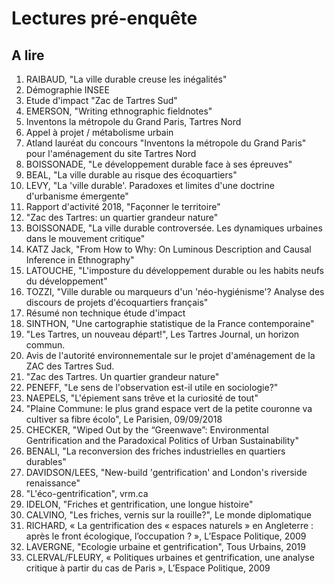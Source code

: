 # Lectures pré-enquête
## A lire
1. RAIBAUD, "La ville durable creuse les inégalités"
2. Démographie INSEE
3. Etude d'impact "Zac de Tartres Sud"
4. EMERSON, "Writing ethnographic fieldnotes"
5. Inventons la métropole du Grand Paris, Tartres Nord
6. Appel à projet / métabolisme urbain
7. Atland lauréat du concours "Inventons la métropole du Grand Paris" pour l'aménagement du site Tartres Nord
8. BOISSONADE, "Le développement durable face à ses épreuves"
9. BEAL, "La ville durable au risque des écoquartiers"
10. LEVY, "La 'ville durable'. Paradoxes et limites d'une doctrine d'urbanisme émergente"
11. Rapport d'activité 2018, "Façonner le territoire"
12. "Zac des Tartres: un quartier grandeur nature"
13. BOISSONADE, "La ville durable controversée. Les dynamiques urbaines dans le mouvement critique"
14. KATZ Jack, "From How to Why: On Luminous Description and Causal Inference in Ethnography"
15. LATOUCHE, "L'imposture du développement durable ou les habits neufs du développement"
16. TOZZI, "Ville durable ou marqueurs d'un 'néo-hygiénisme'? Analyse des discours de projets d'écoquartiers français"
17. Résumé non technique étude d'impact
18. SINTHON, "Une cartographie statistique de la France contemporaine"
19. "Les Tartres, un nouveau départ!", Les Tartres Journal, un horizon commun.
20. Avis de l'autorité environnementale sur le projet d'aménagement de la ZAC des Tartres Sud.
21. "Zac des Tartres. Un quartier grandeur nature"
22. PENEFF, "Le sens de l'observation est-il utile en sociologie?"
23. NAEPELS, "L'épiement sans trêve et la curiosité de tout"
24. "Plaine Commune: le plus grand espace vert de la petite couronne va cultiver sa fibre écolo", Le Parisien, 09/09/2018
25. CHECKER, "Wiped Out by the “Greenwave”: Environmental Gentrification and the Paradoxical Politics of Urban Sustainability"
26. BENALI, "La reconversion des friches industrielles en quartiers durables"
27. DAVIDSON/LEES, "New-build 'gentrification' and London's riverside renaissance"
28. "L'éco-gentrification", vrm.ca
29. IDELON, "Friches et gentrification, une longue histoire"
30. CALVINO, "Les friches, vernis sur la rouille?", Le monde diplomatique
31. RICHARD, « La gentrification des « espaces naturels » en Angleterre : après le front écologique, l’occupation ? », L’Espace Politique, 2009
32. LAVERGNE, "Ecologie urbaine et gentrification", Tous Urbains, 2019
33. CLERVAL/FLEURY, « Politiques urbaines et gentrification, une analyse critique à partir du cas de Paris », L’Espace Politique, 2009